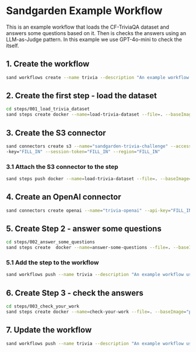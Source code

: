 # Sandgarden Example Workflow

This is an example workflow that loads the CF-TriviaQA dataset and answers some questions based on it.
Then is checks the answers using an LLM-as-Judge pattern. In this example we use GPT-4o-mini to check the itself.

## 1. Create the workflow

```bash
sand workflows create --name trivia --description "An example workflow using GPT-4o-mini to answer questions from the CF-TriviaQA Dataset" --stages='[{"workflow":"load-trivia-dataset:latest"}]'
```

## 2. Create the first step - load the dataset

```bash
cd steps/001_load_trivia_dataset
sand steps create docker --name=load-trivia-dataset --file=. --baseImage="python:3.12" --entrypoint="handler.handler" --tag=latest
```

## 3. Create the S3 connector

```bash
sand connectors create s3 --name="sandgarden-trivia-challenge" --access-key-id="FILL_IN" --secret-access
-key="FILL_IN" --session-token="FILL_IN" --region="FILL_IN" 
```

### 3.1 Attach the S3 connector to the step

```bash
sand steps push docker --name=load-trivia-dataset --file=. --baseImage="python:3.12" --entrypoint="handler.handler" --connector sandgarden-trivia-challenge --tag=latest
```

## 4. Create an OpenAI connector

```bash
sand connectors create openai --name="trivia-openai" --api-key="FILL_IN"
```

## 5. Create Step 2 - answer some questions

```bash
cd steps/002_answer_some_questions
sand steps create  docker --name=answer-some-questions --file=. --baseImage="python:3.12" --entrypoint="handler.handler"  --connector sandgarden-trivia-challenge,trivia-openai --tag=latest --outputSchema "$(cat response_schema.json)"
```

### 5.1 Add the step to the workflow

```bash
sand workflows push --name trivia --description "An example workflow using GPT-4o-mini to answer questions from the CF-TriviaQA Dataset" --stages='[{"workflow":"load-trivia-dataset:latest"},{"workflow":"answer-some-questions:latest"}]'
```

## 6. Create Step 3 - check the answers

```bash
cd steps/003_check_your_work
sand steps create docker --name=check-your-work --file=. --baseImage="python:3.12" --entrypoint="handler.handler" --connector trivia-openai --outputSchema "$(cat output_schema.json)" --inputSchema "$(cat input_schema.json)"
```

## 7. Update the workflow

```bash
sand workflows push --name trivia --description "An example workflow using GPT-4o-mini to answer questions from the CF-TriviaQA Dataset" --stages='[{"workflow":"load-trivia-dataset:latest"},{"workflow":"answer-some-questions:latest"},{"workflow":"check-your-work:latest"}]'
```
